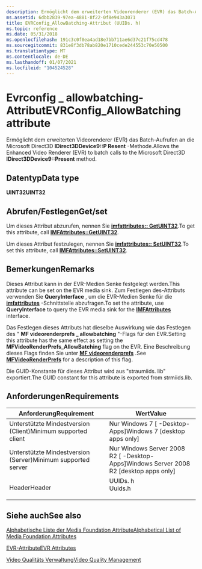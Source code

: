 ```yaml
---
description: Ermöglicht dem erweiterten Videorenderer (EVR) das Batch-Aufrufen an die Microsoft Direct3D IDirect3DDevice9::P Resent-Methode.
ms.assetid: 6dbb2839-97ea-4881-8f22-0f8e943a3071
title: EVRConfig_AllowBatching-Attribut (UUIDs. h)
ms.topic: reference
ms.date: 05/31/2018
ms.openlocfilehash: 191c3c0f0ea4ad18e7bb711ae6d37c21f75cd478
ms.sourcegitcommit: 831e8f3db78ab820e1710cede244553c70e50500
ms.translationtype: MT
ms.contentlocale: de-DE
ms.lasthandoff: 01/07/2021
ms.locfileid: "104524528"
---
```

# <a name="evrconfig_allowbatching-attribute"></a><span data-ttu-id="47a13-103">Evrconfig \_ allowbatching-Attribut</span><span class="sxs-lookup"><span data-stu-id="47a13-103">EVRConfig\_AllowBatching attribute</span></span>

<span data-ttu-id="47a13-104">Ermöglicht dem erweiterten Videorenderer (EVR) das Batch-Aufrufen an die Microsoft Direct3D **IDirect3DDevice9::P Resent** -Methode.</span><span class="sxs-lookup"><span data-stu-id="47a13-104">Allows the Enhanced Video Renderer (EVR) to batch calls to the Microsoft Direct3D **IDirect3DDevice9::Present** method.</span></span>

## <a name="data-type"></a><span data-ttu-id="47a13-105">Datentyp</span><span class="sxs-lookup"><span data-stu-id="47a13-105">Data type</span></span>

<span data-ttu-id="47a13-106">**UINT32**</span><span class="sxs-lookup"><span data-stu-id="47a13-106">**UINT32**</span></span>

## <a name="getset"></a><span data-ttu-id="47a13-107">Abrufen/Festlegen</span><span class="sxs-lookup"><span data-stu-id="47a13-107">Get/set</span></span>

<span data-ttu-id="47a13-108">Um dieses Attribut abzurufen, nennen Sie [**imfattributes:: GetUINT32**](/windows/desktop/api/mfobjects/nf-mfobjects-imfattributes-getuint32).</span><span class="sxs-lookup"><span data-stu-id="47a13-108">To get this attribute, call [**IMFAttributes::GetUINT32**](/windows/desktop/api/mfobjects/nf-mfobjects-imfattributes-getuint32).</span></span>

<span data-ttu-id="47a13-109">Um dieses Attribut festzulegen, nennen Sie [**imfattributes:: SetUINT32**](/windows/desktop/api/mfobjects/nf-mfobjects-imfattributes-setuint32).</span><span class="sxs-lookup"><span data-stu-id="47a13-109">To set this attribute, call [**IMFAttributes::SetUINT32**](/windows/desktop/api/mfobjects/nf-mfobjects-imfattributes-setuint32).</span></span>

## <a name="remarks"></a><span data-ttu-id="47a13-110">Bemerkungen</span><span class="sxs-lookup"><span data-stu-id="47a13-110">Remarks</span></span>

<span data-ttu-id="47a13-111">Dieses Attribut kann in der EVR-Medien Senke festgelegt werden.</span><span class="sxs-lookup"><span data-stu-id="47a13-111">This attribute can be set on the EVR media sink.</span></span> <span data-ttu-id="47a13-112">Zum Festlegen des-Attributs verwenden Sie **QueryInterface** , um die EVR-Medien Senke für die [**imfattributes**](/windows/desktop/api/mfobjects/nn-mfobjects-imfattributes) -Schnittstelle abzufragen.</span><span class="sxs-lookup"><span data-stu-id="47a13-112">To set the attribute, use **QueryInterface** to query the EVR media sink for the [**IMFAttributes**](/windows/desktop/api/mfobjects/nn-mfobjects-imfattributes) interface.</span></span>

<span data-ttu-id="47a13-113">Das Festlegen dieses Attributs hat dieselbe Auswirkung wie das Festlegen des " **MF videorenderprefs \_ allowbatching** "-Flags für den EVR.</span><span class="sxs-lookup"><span data-stu-id="47a13-113">Setting this attribute has the same effect as setting the **MFVideoRenderPrefs\_AllowBatching** flag on the EVR.</span></span> <span data-ttu-id="47a13-114">Eine Beschreibung dieses Flags finden Sie unter [**MF videorenderprefs**](/windows/desktop/api/evr/ne-evr-mfvideorenderprefs) .</span><span class="sxs-lookup"><span data-stu-id="47a13-114">See [**MFVideoRenderPrefs**](/windows/desktop/api/evr/ne-evr-mfvideorenderprefs) for a description of this flag.</span></span>

<span data-ttu-id="47a13-115">Die GUID-Konstante für dieses Attribut wird aus "straumiids. lib" exportiert.</span><span class="sxs-lookup"><span data-stu-id="47a13-115">The GUID constant for this attribute is exported from strmiids.lib.</span></span>

## <a name="requirements"></a><span data-ttu-id="47a13-116">Anforderungen</span><span class="sxs-lookup"><span data-stu-id="47a13-116">Requirements</span></span>



| <span data-ttu-id="47a13-117">Anforderung</span><span class="sxs-lookup"><span data-stu-id="47a13-117">Requirement</span></span> | <span data-ttu-id="47a13-118">Wert</span><span class="sxs-lookup"><span data-stu-id="47a13-118">Value</span></span> |
|-------------------------------------|------------------------------------------------------------------------------------|
| <span data-ttu-id="47a13-119">Unterstützte Mindestversion (Client)</span><span class="sxs-lookup"><span data-stu-id="47a13-119">Minimum supported client</span></span><br/> | <span data-ttu-id="47a13-120">Nur Windows 7 \[ -Desktop-Apps\]</span><span class="sxs-lookup"><span data-stu-id="47a13-120">Windows 7 \[desktop apps only\]</span></span><br/>                                         |
| <span data-ttu-id="47a13-121">Unterstützte Mindestversion (Server)</span><span class="sxs-lookup"><span data-stu-id="47a13-121">Minimum supported server</span></span><br/> | <span data-ttu-id="47a13-122">Nur Windows Server 2008 R2 \[ -Desktop-Apps\]</span><span class="sxs-lookup"><span data-stu-id="47a13-122">Windows Server 2008 R2 \[desktop apps only\]</span></span><br/>                            |
| <span data-ttu-id="47a13-123">Header</span><span class="sxs-lookup"><span data-stu-id="47a13-123">Header</span></span><br/>                   | <dl> <span data-ttu-id="47a13-124"><dt>UUIDs. h</dt></span><span class="sxs-lookup"><span data-stu-id="47a13-124"><dt>Uuids.h</dt></span></span> </dl> |



## <a name="see-also"></a><span data-ttu-id="47a13-125">Siehe auch</span><span class="sxs-lookup"><span data-stu-id="47a13-125">See also</span></span>

<dl> <dt>

[<span data-ttu-id="47a13-126">Alphabetische Liste der Media Foundation Attribute</span><span class="sxs-lookup"><span data-stu-id="47a13-126">Alphabetical List of Media Foundation Attributes</span></span>](alphabetical-list-of-media-foundation-attributes.md)
</dt> <dt>

[<span data-ttu-id="47a13-127">EVR-Attribute</span><span class="sxs-lookup"><span data-stu-id="47a13-127">EVR Attributes</span></span>](enhanced-video-renderer-attributes.md)
</dt> <dt>

[<span data-ttu-id="47a13-128">Video Qualitäts Verwaltung</span><span class="sxs-lookup"><span data-stu-id="47a13-128">Video Quality Management</span></span>](video-quality-management.md)
</dt> </dl>

 

 




